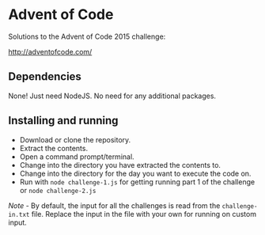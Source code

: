 # Advent of Code

Solutions to the Advent of Code 2015 challenge: 

http://adventofcode.com/

## Dependencies

None! Just need NodeJS. No need for any additional packages.

## Installing and running

- Download or clone the repository.
- Extract the contents.
- Open a command prompt/terminal.
- Change into the directory you have extracted the contents to.
- Change into the directory for the day you want to execute the code on.
- Run with `node challenge-1.js` for getting running part 1 of the challenge or `node challenge-2.js`

*Note* - By default, the input for all the challenges is read from the `challenge-in.txt` file. Replace the input in the file with your own for running on custom input.